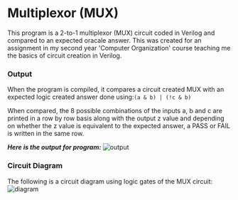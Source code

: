 
# Multiplexor (MUX)

This program is a 2-to-1 multiplexor (MUX) circuit coded in Verilog and compared 
to an expected oracale answer. This was created for an assignment in
my second year 'Computer Organization' course teaching me the basics of circuit
creation in Verilog.

### Output
When the program is compiled, it compares a circuit created MUX with an expected
logic created answer done using:` (a & b) | (!c & b) `

When compared, the 8 possible combinations of the inputs a, b and c are printed in a row by row basis along with the output z value
and depending on whether the z value is equivalent to the expected answer, a PASS or FAIL is written in the same row.


***Here is the output for program:***
![output](https://i.imgur.com/W77r3jf.png)



### Circuit Diagram
The following is a circuit diagram using logic gates of the MUX circuit:
![diagram](https://i.imgur.com/k3TdmMN.png)